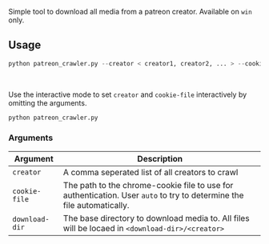 Simple tool to download all media from a patreon creator. Available on `win` only.

## Usage

```python
python patreon_crawler.py --creator < creator1, creator2, ... > --cookie - file < path - to - chrome - cookie - file > --download - dir < output - dir >
```

<br>

Use the interactive mode to set `creator` and `cookie-file` interactively by omitting the arguments.

```python
python patreon_crawler.py
```

### Arguments

| Argument       | Description                                                                                                           |
|----------------|-----------------------------------------------------------------------------------------------------------------------|
| `creator`      | A comma seperated list of all creators to crawl                                                                       |
| `cookie-file`  | The path to the chrome-cookie file to use for authentication. User `auto` to try to determine the file automatically. |
| `download-dir` | The base directory to download media to. All files will be locaed in `<download-dir>/<creator>`                       |

